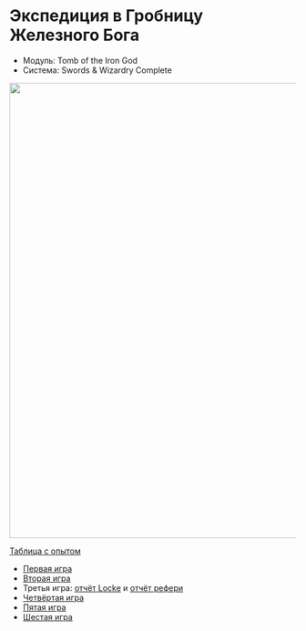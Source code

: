 # Экспедиция в Гробницу Железного Бога

- Модуль: Tomb of the Iron God
- Система: Swords & Wizardry Complete

<a href="https://github.com/8kto/ttrpg-recaps/assets/18572703/e1564662-c34e-4541-9519-88f24f527512"><img src="https://github.com/8kto/ttrpg-recaps/assets/18572703/e1564662-c34e-4541-9519-88f24f527512" style="width:800px" /></a>

[Таблица с опытом](https://docs.google.com/spreadsheets/d/1yASl3147_2OGgwzrFAkhPH7Z5859nlPujHwvchcab9k/edit?usp=sharing)

- [Первая игра](./2024-05-05-game-1.md)
- [Вторая игра](./2024-05-11-game-2.md)
- Третья игра: [отчёт Locke](./2024-06-22-game-3.md) и [отчёт рефери](./2024-06-22-game-3--undefined.md)
- [Четвёртая игра](./2024-06-30-game-4.md)
- [Пятая игра](./2024-07-13-game-5.md)
- [Шестая игра](./2024-07-21-game-6.md)

